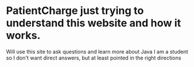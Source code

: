 # PatientCharge just trying to understand this website and how it works.
Will use this site to ask questions and learn more about Java
I am a student so I don't want direct answers, but at least pointed in the right directions
